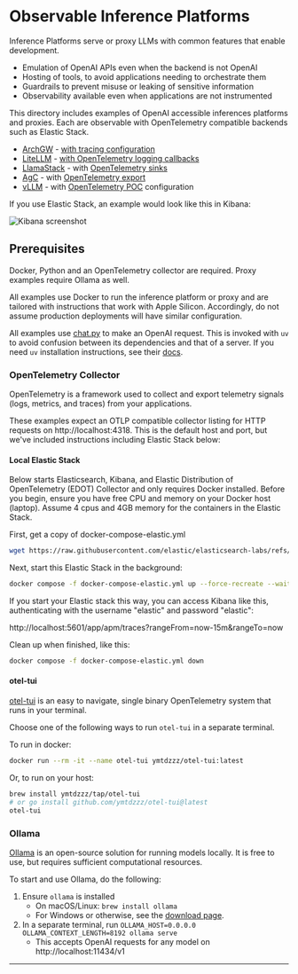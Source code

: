 # Observable Inference Platforms

Inference Platforms serve or proxy LLMs with common features that enable
development.

* Emulation of OpenAI APIs even when the backend is not OpenAI
* Hosting of tools, to avoid applications needing to orchestrate them
* Guardrails to prevent misuse or leaking of sensitive information
* Observability available even when applications are not instrumented

This directory includes examples of OpenAI accessible inferences platforms and
proxies. Each are observable with OpenTelemetry compatible backends such as
Elastic Stack.

* [ArchGW](archgw) - [with tracing configuration][archgw]
* [LiteLLM](litellm) - [with OpenTelemetry logging callbacks][litellm]
* [LlamaStack](llama-stack) - with [OpenTelemetry sinks][llama-stack]
* [AgC](AgC) - with [OpenTelemetry export][AgC]
* [vLLM](vllm) - with [OpenTelemetry POC][vllm] configuration

If you use Elastic Stack, an example would look like this in Kibana:

![Kibana screenshot](./kibana-trace.jpg)

## Prerequisites

Docker, Python and an OpenTelemetry collector are required. Proxy examples
require Ollama as well.

All examples use Docker to run the inference platform or proxy and are tailored
with instructions that work with Apple Silicon. Accordingly, do not assume
production deployments will have similar configuration.

All examples use [chat.py](chat.py) to make an OpenAI request. This is invoked
with `uv` to avoid confusion between its dependencies and that of a server. If
you need `uv` installation instructions, see their [docs][uv].

### OpenTelemetry Collector

OpenTelemetry is a framework used to collect and export telemetry signals
(logs, metrics, and traces) from your applications.

These examples expect an OTLP compatible collector listing for HTTP requests
on http://localhost:4318. This is the default host and port, but we've included
instructions including Elastic Stack below:

#### Local Elastic Stack

Below starts Elasticsearch, Kibana, and Elastic Distribution of OpenTelemetry
(EDOT) Collector and only requires Docker installed. Before you begin, ensure
you have free CPU and memory on your Docker host (laptop). Assume 4 cpus and
4GB memory for the containers in the Elastic Stack.

First, get a copy of docker-compose-elastic.yml
```bash
wget https://raw.githubusercontent.com/elastic/elasticsearch-labs/refs/heads/main/docker/docker-compose-elastic.yml
```

Next, start this Elastic Stack in the background:
```bash
docker compose -f docker-compose-elastic.yml up --force-recreate --wait -d
```

If you start your Elastic stack  this way, you can access Kibana like this,
authenticating with the username "elastic" and password "elastic":

http://localhost:5601/app/apm/traces?rangeFrom=now-15m&rangeTo=now

Clean up when finished, like this:
```bash
docker compose -f docker-compose-elastic.yml down
```

#### otel-tui

[otel-tui][otel-tui] is an easy to navigate, single binary OpenTelemetry system
that runs in your terminal.

Choose one of the following ways to run `otel-tui` in a separate terminal.

To run in docker:
```bash
docker run --rm -it --name otel-tui ymtdzzz/otel-tui:latest
```

Or, to run on your host:
```bash
brew install ymtdzzz/tap/otel-tui
# or go install github.com/ymtdzzz/otel-tui@latest
otel-tui
```

### Ollama

[Ollama](https://ollama.com/) is an open-source solution for running models
locally. It is free to use, but requires sufficient computational resources.

To start and use Ollama, do the following:

1. Ensure `ollama` is installed
   - On macOS/Linux: `brew install ollama`
   - For Windows or otherwise, see the [download page][ollama-dl].
2. In a separate terminal, run `OLLAMA_HOST=0.0.0.0 OLLAMA_CONTEXT_LENGTH=8192 ollama serve`
   - This accepts OpenAI requests for any model on http://localhost:11434/v1

---
[archgw]: https://docs.archgw.com/guides/observability/tracing.html
[litellm]: https://llama-stack.readthedocs.io/en/latest/building_applications/telemetry.html#configuration
[llama-stack]: https://llama-stack.readthedocs.io/en/latest/building_applications/telemetry.html#telemetry
[AgC]: https://github.com/masaic-ai-platform/AgC/blob/main/platform/README.md#setting-up-the-opentelemetry-collector
[vllm]: https://github.com/vllm-project/vllm/blob/main/examples/online_serving/opentelemetry/README.md
[uv]: https://docs.astral.sh/uv/getting-started/installation/
[ollama-dl]: https://ollama.com/download
[otel-tui]: https://github.com/ymtdzzz/otel-tui
